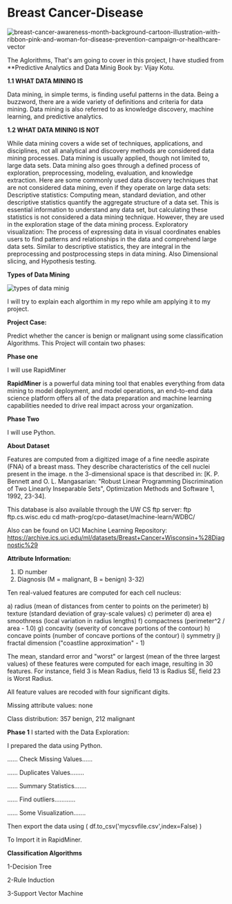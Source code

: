 # Breast Cancer-Disease
![breast-cancer-awareness-month-background-cartoon-illustration-with-ribbon-pink-and-woman-for-disease-prevention-campaign-or-healthcare-vector](https://user-images.githubusercontent.com/114780478/201524163-4b8b53b0-a19a-45d1-8183-ba00eda4688f.jpg)

The Aglorithms, That's am going to cover in this project, I have studied from **Predictive Analytics and Data Minig Book by: Vijay Kotu. 


**1.1 WHAT DATA MINING IS**

Data mining, in simple terms, is finding useful patterns in the data. Being a
buzzword, there are a wide variety of definitions and criteria for data mining.
Data mining is also referred to as knowledge discovery, machine learning, and
predictive analytics.


**1.2 WHAT DATA MINING IS NOT**

While data mining covers a wide set of techniques, applications, and disciplines,
not all analytical and discovery methods are considered data mining
processes. Data mining is usually applied, though not limited to, large data
sets. Data mining also goes through a defined process of exploration, preprocessing,
modeling, evaluation, and knowledge extraction. Here are some commonly
used data discovery techniques that are not considered data mining,
even if they operate on large data sets:
Descriptive statistics: Computing mean, standard deviation, and other
descriptive statistics quantify the aggregate structure of a data set. This is
essential information to understand any data set, but calculating these
statistics is not considered a data mining technique. However, they are
used in the exploration stage of the data mining process.
Exploratory visualization: The process of expressing data in visual
coordinates enables users to find patterns and relationships in the data
and comprehend large data sets. Similar to descriptive statistics, they are
integral in the preprocessing and postprocessing steps in data mining.
Also Dimensional slicing, and Hypothesis testing.


**Types of Data Mining**


![types of data minig](https://user-images.githubusercontent.com/114780478/201524594-41e1853f-1036-4ee3-89e4-ddb682d19b92.jpg)

I will try to explain each algorthim in my repo while am applying it to my project.

**Project Case:**

Predict whether the cancer is benign or malignant using some classification Algorithms.
This Project will contain two phases:

**Phase one**

I will use RapidMiner 

**RapidMiner** is  a powerful data mining tool that enables everything from data mining to model deployment, and model operations, an end-to-end data science platform offers all of the data preparation and machine learning capabilities needed to drive real impact across your organization.

**Phase Two**

I will use Python.

**About Dataset**

Features are computed from a digitized image of a fine needle aspirate (FNA) of a breast mass. They describe characteristics of the cell nuclei present in the image.
n the 3-dimensional space is that described in: [K. P. Bennett and O. L. Mangasarian: "Robust Linear Programming Discrimination of Two Linearly Inseparable Sets", Optimization Methods and Software 1, 1992, 23-34].

This database is also available through the UW CS ftp server:
ftp ftp.cs.wisc.edu
cd math-prog/cpo-dataset/machine-learn/WDBC/

Also can be found on UCI Machine Learning Repository: https://archive.ics.uci.edu/ml/datasets/Breast+Cancer+Wisconsin+%28Diagnostic%29

**Attribute Information:**

1) ID number
2) Diagnosis (M = malignant, B = benign)
3-32)

Ten real-valued features are computed for each cell nucleus:

a) radius (mean of distances from center to points on the perimeter)
b) texture (standard deviation of gray-scale values)
c) perimeter
d) area
e) smoothness (local variation in radius lengths)
f) compactness (perimeter^2 / area - 1.0)
g) concavity (severity of concave portions of the contour)
h) concave points (number of concave portions of the contour)
i) symmetry
j) fractal dimension ("coastline approximation" - 1)

The mean, standard error and "worst" or largest (mean of the three
largest values) of these features were computed for each image,
resulting in 30 features. For instance, field 3 is Mean Radius, field
13 is Radius SE, field 23 is Worst Radius.

All feature values are recoded with four significant digits.

Missing attribute values: none

Class distribution: 357 benign, 212 malignant

**Phase 1**
I started with the Data Exploration:

I prepared the data using Python.

...... Check Missing Values......

...... Duplicates Values........

...... Summary Statistics.......


...... Find outliers............

...... Some Visualization.......

Then export the data using ( df.to_csv('mycsvfile.csv',index=False)  )

To Import it in RapidMiner.

**Classification Algorithms**

 
 1-Decision Tree
 
 2-Rule Induction
 
 3-Support Vector Machine



